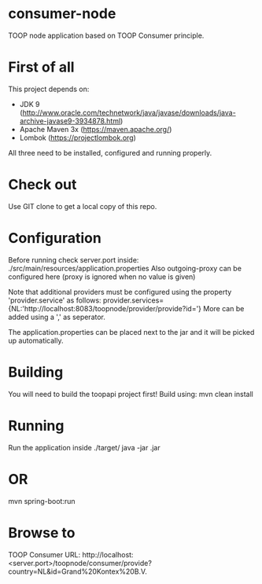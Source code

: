# consumer-node
TOOP node application based on TOOP Consumer principle.

# First of all #
This project depends on:
- JDK 9 (http://www.oracle.com/technetwork/java/javase/downloads/java-archive-javase9-3934878.html)
- Apache Maven 3x (https://maven.apache.org/)
- Lombok (https://projectlombok.org)

All three need to be installed, configured and running properly.

# Check out #
Use GIT clone to get a local copy of this repo.

# Configuration #
Before running check server.port inside:
./src/main/resources/application.properties
Also outgoing-proxy can be configured here (proxy is ignored when no value is given)

Note that additional providers must be configured using the property 'provider.service' as follows:
provider.services={NL:'http://localhost:8083/toopnode/provider/provide?id='}
More can be added using a ',' as seperator.

The application.properties can be placed next to the jar and it will be picked up automatically.

# Building #
You will need to build the toopapi project first!
Build using:
mvn clean install

# Running #
Run the application inside ./target/
java -jar <jar-name>.jar

# OR #
mvn spring-boot:run

# Browse to # 
TOOP Consumer URL:
http://localhost:<server.port>/toopnode/consumer/provide?country=NL&id=Grand%20Kontex%20B.V.
